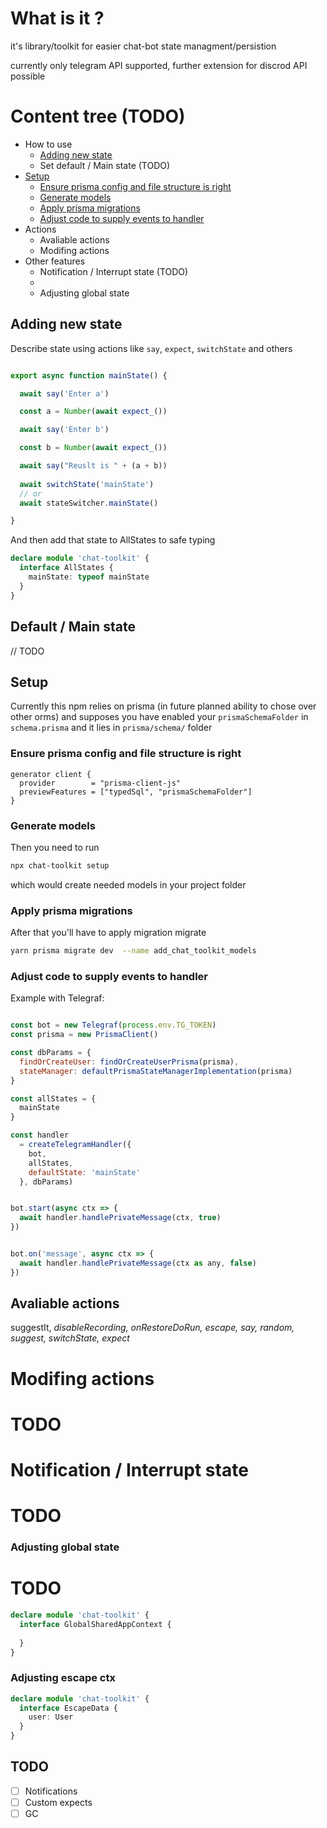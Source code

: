 # What is it ?

it's library/toolkit for easier chat-bot state managment/persistion

currently only telegram API supported, further extension for discrod API possible


# Content tree (TODO) 
  - How to use
    - [Adding new state](#adding-new-state)
    - Set default / Main state (TODO)
  - [Setup](#setup)
    - [Ensure prisma config and file structure is right](#ensure-prisma-config-and-file-structure-is-right)
    - [Generate models](#generate-models)
    - [Apply prisma migrations](#apply-prisma-migrations)
    - [Adjust code to supply events to handler](#adjust-code-to-supply-events-to-handler)
  - Actions
    - Avaliable actions
    - Modifing actions 
  - Other features 
    - Notification / Interrupt state (TODO)
    - 
    - Adjusting global state

## Adding new state 


Describe state using actions like `say`, `expect`, `switchState` and others

```ts

export async function mainState() {

  await say('Enter a')

  const a = Number(await expect_())

  await say('Enter b')

  const b = Number(await expect_())

  await say("Reuslt is " + (a + b))
  
  await switchState('mainState')
  // or 
  await stateSwitcher.mainState()

}
```

And then add that state to AllStates to safe typing

```ts
declare module 'chat-toolkit' {
  interface AllStates {
    mainState: typeof mainState
  }
}
```

## Default / Main state

// TODO 

## Setup 
Currently this npm relies on prisma (in future planned ability to chose over other orms) 
and supposes you have enabled your `prismaSchemaFolder` in `schema.prisma` and it lies in `prisma/schema/` folder

### Ensure prisma config and file structure is right
```prisma
generator client {
  provider        = "prisma-client-js"
  previewFeatures = ["typedSql", "prismaSchemaFolder"]
}
```

### Generate models 
Then you need to run 

```bash
npx chat-toolkit setup 
```
which would create needed models in your project folder

### Apply prisma migrations

After that you'll have to apply migration migrate 

```bash
yarn prisma migrate dev  --name add_chat_toolkit_models
```
### Adjust code to supply events to handler

Example with Telegraf:

```js 

const bot = new Telegraf(process.env.TG_TOKEN)
const prisma = new PrismaClient()

const dbParams = {
  findOrCreateUser: findOrCreateUserPrisma(prisma),
  stateManager: defaultPrismaStateManagerImplementation(prisma)
}

const allStates = {
  mainState
}

const handler
  = createTelegramHandler({
    bot,
    allStates,
    defaultState: 'mainState'
  }, dbParams)


bot.start(async ctx => {
  await handler.handlePrivateMessage(ctx, true)
})


bot.on('message', async ctx => {
  await handler.handlePrivateMessage(ctx as any, false)
})

```
## Avaliable actions

  suggestIt,
  _disableRecording,
  _onRestoreDoRun,
  escape_,
  say,
  random,
  suggest,
  switchState,
  expect_
  
# Modifing actions 

# TODO


# Notification / Interrupt state

# TODO 

### Adjusting global state


# TODO

```ts
declare module 'chat-toolkit' {
  interface GlobalSharedAppContext {
   
  }
}
```

### Adjusting escape ctx 
```ts
declare module 'chat-toolkit' {
  interface EscapeData {
    user: User
  }
}
```


## TODO 
- [ ] Notifications
- [ ] Custom expects
- [ ] GC
